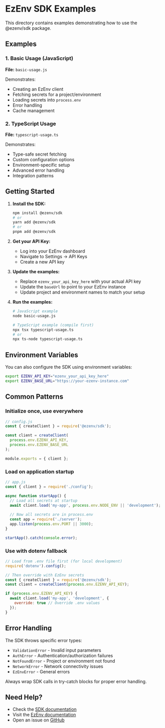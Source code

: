 # EzEnv SDK Examples

This directory contains examples demonstrating how to use the @ezenv/sdk package.

## Examples

### 1. Basic Usage (JavaScript)
**File:** `basic-usage.js`

Demonstrates:
- Creating an EzEnv client
- Fetching secrets for a project/environment
- Loading secrets into `process.env`
- Error handling
- Cache management

### 2. TypeScript Usage
**File:** `typescript-usage.ts`

Demonstrates:
- Type-safe secret fetching
- Custom configuration options
- Environment-specific setup
- Advanced error handling
- Integration patterns

## Getting Started

1. **Install the SDK:**
   ```bash
   npm install @ezenv/sdk
   # or
   yarn add @ezenv/sdk
   # or
   pnpm add @ezenv/sdk
   ```

2. **Get your API Key:**
   - Log into your EzEnv dashboard
   - Navigate to Settings → API Keys
   - Create a new API key

3. **Update the examples:**
   - Replace `ezenv_your_api_key_here` with your actual API key
   - Update the `baseUrl` to point to your EzEnv instance
   - Update project and environment names to match your setup

4. **Run the examples:**
   ```bash
   # JavaScript example
   node basic-usage.js
   
   # TypeScript example (compile first)
   npx tsx typescript-usage.ts
   # or
   npx ts-node typescript-usage.ts
   ```

## Environment Variables

You can also configure the SDK using environment variables:

```bash
export EZENV_API_KEY="ezenv_your_api_key_here"
export EZENV_BASE_URL="https://your-ezenv-instance.com"
```

## Common Patterns

### Initialize once, use everywhere
```javascript
// config.js
const { createClient } = require('@ezenv/sdk');

const client = createClient(
  process.env.EZENV_API_KEY,
  process.env.EZENV_BASE_URL
);

module.exports = { client };
```

### Load on application startup
```javascript
// app.js
const { client } = require('./config');

async function startApp() {
  // Load all secrets at startup
  await client.load('my-app', process.env.NODE_ENV || 'development');
  
  // Now all secrets are in process.env
  const app = require('./server');
  app.listen(process.env.PORT || 3000);
}

startApp().catch(console.error);
```

### Use with dotenv fallback
```javascript
// Load from .env file first (for local development)
require('dotenv').config();

// Then override with EzEnv secrets
const { createClient } = require('@ezenv/sdk');
const client = createClient(process.env.EZENV_API_KEY);

if (process.env.EZENV_API_KEY) {
  await client.load('my-app', 'development', {
    override: true // Override .env values
  });
}
```

## Error Handling

The SDK throws specific error types:

- `ValidationError` - Invalid input parameters
- `AuthError` - Authentication/authorization failures  
- `NotFoundError` - Project or environment not found
- `NetworkError` - Network connectivity issues
- `EzEnvError` - General errors

Always wrap SDK calls in try-catch blocks for proper error handling.

## Need Help?

- Check the [SDK documentation](../README.md)
- Visit the [EzEnv documentation](https://ezenv.dev/docs)
- Open an issue on [GitHub](https://github.com/ezenv/ezenv)